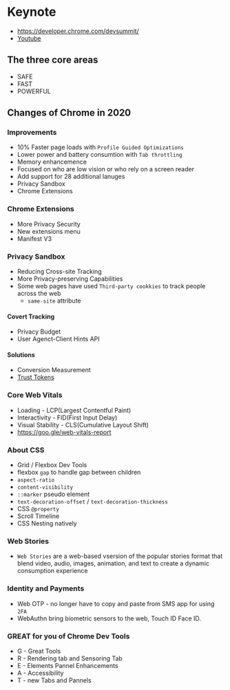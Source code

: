 # Keynote

- https://developer.chrome.com/devsummit/
- [Youtube](https://www.youtube.com/watch?v=14pb8t1lHws&list=PLNYkxOF6rcIDzLmWaDwfHVZJl1Q5RFgOR&index=16)

## The three core areas
- SAFE
- FAST
- POWERFUL

## Changes of Chrome in 2020

### Improvements
- 10% Faster page loads with `Profile Guided Optimizations`
- Lower power and battery consumtion with `Tab throttling`
- Memory enhancemence
- Focused on who are low vision or who rely on a screen reader
- Add support for 28 additional lanuges
- Privacy Sandbox
- Chrome Extensions

### Chrome Extensions
- More Privacy Security
- New extensions menu
- Manifest V3

### Privacy Sandbox
- Reducing Cross-site Tracking
- More Privacy-preserving Capabilities
- Some web pages have used `Third-party cookkies` to track people across the web
   - `same-site` attribute

#### Covert Tracking
- Privacy Budget
- User Agenct-Client Hints API

#### Solutions
- Conversion Measurement
- [Trust Tokens](https://web.dev/trust-tokens)

### Core Web Vitals
- Loading - LCP(Largest Contentful Paint)
- Interactivity - FID(First Input Delay)
- Visual Stability - CLS(Cumulative Layout Shift)
- https://goo.gle/web-vitals-report

### About CSS
- Grid / Flexbox Dev Tools
- flexbox `gap` to handle gap between children
- `aspect-ratio`
- `content-visibility`
- `::marker` pseudo element
- `text-decoration-offset` / `text-decoration-thickness`
- CSS `@property`
- Scroll Timeline
- CSS Nesting natively

### Web Stories
- `Web Stories` are a web-based vsersion of the popular stories format that blend video, audio, images, animation, and text to create a dynamic consumption experience

### Identity and Payments
- Web OTP - no longer have to copy and paste from SMS app for using `2FA `
- WebAuthn bring biometric sensors to the web, Touch ID Face ID.

### GREAT for you of Chrome Dev Tools
- G - Great Tools
- R - Rendering tab and Sensoring Tab
- E - Elements Pannel Enhancements
- A - Accessibility
- T - new Tabs and Pannels
